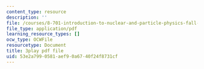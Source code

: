 ```yaml
---
content_type: resource
description: ''
file: /courses/8-701-introduction-to-nuclear-and-particle-physics-fall-2020/53e2a7990581aef90a6740f24f8731cf_BCQ9h1PxW08.pdf
file_type: application/pdf
learning_resource_types: []
ocw_type: OCWFile
resourcetype: Document
title: 3play pdf file
uid: 53e2a799-0581-aef9-0a67-40f24f8731cf
---
```

